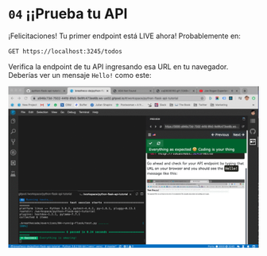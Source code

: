 # `04` ¡¡Prueba tu API

¡Felicitaciones! Tu primer endpoint está LIVE ahora! Probablemente en:

```txt
GET https://localhost:3245/todos
```

Verifica la endpoint de tu API ingresando esa URL en tu navegador. Deberías ver un mensaje `Hello!` como este:

![Demo your API](../../../.learn/assets/check-live.gif?raw=true)